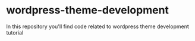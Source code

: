 # wordpress-theme-development
In this repository you'll find code related to wordpress theme development tutorial
